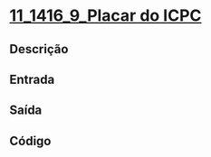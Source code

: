 # [11_1416_9_Placar do ICPC][1416]

[1416]: <https://judge.beecrowd.com/pt/problems/view/1416>

## Descrição

## Entrada

## Saída

## Código

```cpp

```
